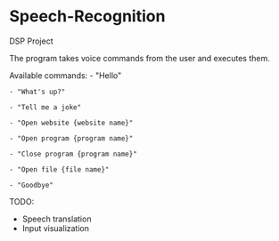 # Speech-Recognition
DSP Project

The program takes voice commands from the user and executes them.

Available commands:
    - "Hello"
    
    - "What's up?"
    
    - "Tell me a joke"
    
    - "Open website {website name}"
    
    - "Open program {program name}"
    
    - "Close program {program name}"
    
    - "Open file {file name}" 
    
    - "Goodbye"

TODO:
  - Speech translation
  - Input visualization
